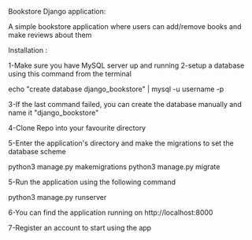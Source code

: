Bookstore Django application:

A simple bookstore application where users can add/remove books and make reviews about them

Installation :

1-Make sure you have MySQL server up and running
2-setup a database using this command from the terminal

echo "create database django_bookstore" | mysql -u username -p

3-If the last command failed, you can create the database manually and name it "django_bookstore"

4-Clone Repo into your favourite directory

5-Enter the application's directory and make the migrations to set the database scheme

python3 manage.py makemigrations
python3 manage.py migrate

5-Run the application using the following command

python3 manage.py runserver

6-You can find the application running on http://localhost:8000

7-Register an account to start using the app 
